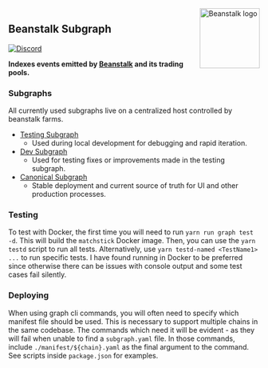 <img src="https://github.com/BeanstalkFarms/Beanstalk-Brand-Assets/blob/main/BEAN/bean-128x128.png" alt="Beanstalk logo" align="right" width="120" />

## Beanstalk Subgraph

[![Discord][discord-badge]][discord-url]

[discord-badge]: https://img.shields.io/discord/880413392916054098?label=Beanstalk
[discord-url]: https://discord.gg/beanstalk

**Indexes events emitted by [Beanstalk](https://etherscan.io/address/0xc1e088fc1323b20bcbee9bd1b9fc9546db5624c5) and its trading pools.**

### Subgraphs

All currently used subgraphs live on a centralized host controlled by beanstalk farms.

- [Testing Subgraph](https://graph.node.bean.money/subgraphs/name/bean-testing)
  - Used during local development for debugging and rapid iteration.
- [Dev Subgraph](https://graph.node.bean.money/subgraphs/name/bean-dev)
  - Used for testing fixes or improvements made in the testing subgraph.
- [Canonical Subgraph](https://graph.node.bean.money/subgraphs/name/bean)
  - Stable deployment and current source of truth for UI and other production processes.

### Testing

To test with Docker, the first time you will need to run `yarn run graph test -d`. This will build the `matchstick` Docker image. Then, you can use the `yarn testd` script to run all tests. Alternatively, use `yarn testd-named <TestName1> ...` to run specific tests. I have found running in Docker to be preferred since otherwise there can be issues with console output and some test cases fail silently.

### Deploying

When using graph cli commands, you will often need to specify which manifest file should be used. This is necessary to support multiple chains in the same codebase. The commands which need it will be evident - as they will fail when unable to find a `subgraph.yaml` file. In those commands, include `./manifest/${chain}.yaml` as the final argument to the command. See scripts inside `package.json` for examples.
